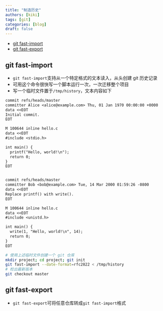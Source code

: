 ```yaml
---
title: "制造历史"
authors: [kiki]
tags: [git]
categories: [blog]
draft: false
---
```


- [git fast-import](#git-fast-import)
- [git fast-export](#git-fast-export)

## git fast-import

- `git fast-import`支持从一个特定格式的文本读入，从头创建 git 历史记录
- 可用这个命令很快写一个脚本运行一次，一次迁移整个项目
- 写一个临时文件置于`/tmp/history`，文本内容如下

```txt
commit refs/heads/master
committer Alice <alice@example.com> Thu, 01 Jan 1970 00:00:00 +0000
data <<EOT
Initial commit.
EOT

M 100644 inline hello.c
data <<EOT
#include <stdio.h>

int main() {
  printf("Hello, world!\n");
  return 0;
}
EOT


commit refs/heads/master
committer Bob <bob@example.com> Tue, 14 Mar 2000 01:59:26 -0800
data <<EOT
Replace printf() with write().
EOT

M 100644 inline hello.c
data <<EOT
#include <unistd.h>

int main() {
  write(1, "Hello, world!\n", 14);
  return 0;
}
EOT
```

```sh
# 使用上述临时文件创建一个 git 仓库
mkdir project; cd project; git init
git fast-import --date-format=rfc2822 < /tmp/history
# 检出最新版本
git checkout master
```

## git fast-export

- `git fast-export`可将任意仓库转成`git fast-import`格式
